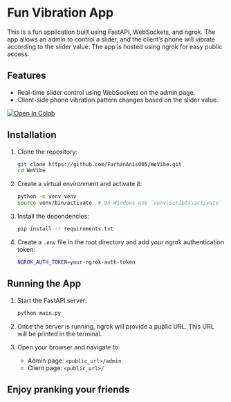 # Fun Vibration App

This is a fun application built using FastAPI, WebSockets, and ngrok. The app allows an admin to control a slider, and the client’s phone will vibrate according to the slider value. The app is hosted using ngrok for easy public access.

## Features
- Real-time slider control using WebSockets on the admin page.
- Client-side phone vibration pattern changes based on the slider value.

[![Open In Colab](https://colab.research.google.com/assets/colab-badge.svg)](https://colab.research.google.com/github/FarhanAnis005/WeVibe/blob/main/Vibe.ipynb)

## Installation

1. Clone the repository:
    ```sh
    git clone https://github.com/FarhanAnis005/WeVibe.git
    cd WeVibe
    ```

2. Create a virtual environment and activate it:
    ```sh
    python -m venv venv
    source venv/bin/activate  # On Windows use `venv\Scripts\activate`
    ```

3. Install the dependencies:
    ```sh
    pip install -r requirements.txt
    ```

4. Create a `.env` file in the root directory and add your ngrok authentication token:
    ```sh
    NGROK_AUTH_TOKEN=your-ngrok-auth-token
    ```

## Running the App

1. Start the FastAPI server:
    ```sh
    python main.py
    ```

2. Once the server is running, ngrok will provide a public URL. This URL will be printed in the terminal.

3. Open your browser and navigate to:
    - Admin page: `<public_url>/admin`
    - Client page: `<public_url>/`
  
## Enjoy pranking your friends
